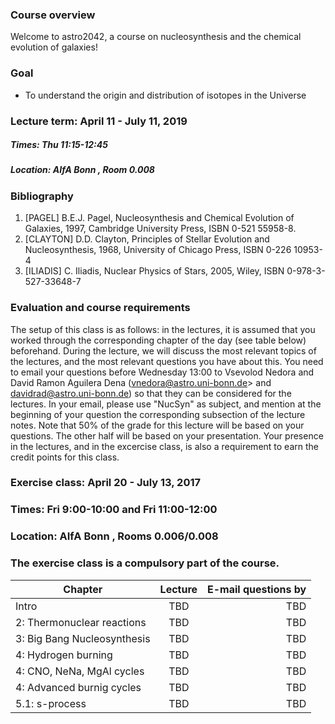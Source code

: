 ### Course overview 

Welcome to astro2042, a course on nucleosynthesis and the chemical evolution of galaxies! 

### Goal 
 * To understand the origin and distribution of isotopes in the Universe
 

### Lecture term: April 11 - July 11, 2019

##### Times: Thu 11:15-12:45 
##### Location: AIfA Bonn , Room 0.008


### Bibliography 
1. [PAGEL] B.E.J. Pagel, Nucleosynthesis and Chemical  Evolution of  Galaxies, 1997, Cambridge University Press, ISBN 0-521 55958-8.
2. [CLAYTON] D.D. Clayton, Principles of Stellar Evolution and Nucleosynthesis, 1968, University of Chicago Press, ISBN 0-226 10953-4
3. [ILIADIS] C. Iliadis, Nuclear Physics of Stars, 2005, Wiley, ISBN 0-978-3-527-33648-7




### Evaluation and course requirements 
The setup of this class is as follows: in the lectures, it is assumed that you worked through the corresponding chapter of the day (see table below) beforehand. During the lecture, we will discuss the most relevant topics of the lectures, and the most relevant questions you have about this. You need to email your questions before Wednesday 13:00 to Vsevolod Nedora and David Ramon Aguilera Dena (vnedora@astro.uni-bonn.de> and davidrad@astro.uni-bonn.de) so that they can be considered for the lectures. In your email, please use "NucSyn" as subject, and mention at the beginning of your question the corresponding subsection of the lecture notes. Note that 50% of the grade for this lecture will be based on your questions. The other half will be based on your presentation. Your presence in the lectures, and in the excercise class, is also a requirement to earn the credit points for this class. 







### Exercise class: April 20 - July 13, 2017

### Times: Fri 9:00-10:00 and Fri 11:00-12:00 
### Location: AIfA Bonn , Rooms 0.006/0.008 
### The exercise class is a compulsory part of the course. 



| Chapter                        |      Lecture        | E-mail questions by  |
| -------------                  |  :-------------:    |                -----:|
| Intro                          |      TBD       |              TBD          |
| 2: Thermonuclear reactions     |      TBD       |              TBD          |
| 3: Big Bang Nucleosynthesis	   |    TBD         |              TBD          |
| 4: Hydrogen burning       	   |    TBD         |              TBD          |
| 4: CNO, NeNa, MgAl cycles       |    TBD        |              TBD          |
| 4: Advanced burnig cycles       |    TBD        |              TBD          |
| 5.1: s-process                  |    TBD        |              TBD          |




